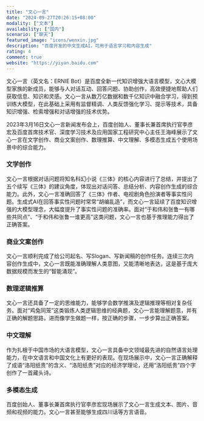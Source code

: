 ```yaml
---
title: "文心一言"
date: "2024-09-27T20:26:15+08:00"
modality: ["文本"]
availability: ["国内"]
scenario: ["聊天"]
featured_image: "icons/wenxin.jpg"
description: "百度开发的中文生成AI，可用于语言学习和内容生成"
rating: 4
comment: true
website: "https://yiyan.baidu.com"
---
```


文心一言（英文名：ERNIE Bot）是百度全新一代知识增强大语言模型，文心大模型家族的新成员，能够与人对话互动、回答问题、协助创作，高效便捷地帮助人们获取信息、知识和灵感。文心一言从数万亿数据和数千亿知识中融合学习，得到预训练大模型，在此基础上采用有监督精调、人类反馈强化学习、提示等技术，具备知识增强、检索增强和对话增强的技术优势。

2023年3月16日文心一言新闻发布会上，百度创始人、董事长兼首席执行官李彦宏及百度首席技术官、深度学习技术及应用国家工程研究中心主任王海峰展示了文心一言在文学创作、商业文案创作、数理推算、中文理解、多模态生成五个使用场景中的综合能力。

### 文学创作

文心一言根据对话问题将知名科幻小说《三体》的核心内容进行了总结，并提出了五个续写《三体》的建议角度，体现出对话问答、总结分析、内容创作生成的综合能力。此外，文心一言准确回答了《三体》作者、电视剧角色扮演者等事实性问题。生成式AI在回答事实性问题时常常“胡编乱造”，而文心一言延续了百度知识增强的大模型理念，大幅度提升了事实性问题的准确率。面对“于和伟和张鲁一有哪些共同点”、“于和伟和张鲁一谁更高”这类问题，文心一言也基于推理能力得出了正确答案。

### 商业文案创作

文心一言顺利完成了给公司起名、写Slogan、写新闻稿的创作任务。连续三次内容创作生成中，文心一言既能准确理解人类意图，又能清晰地表达，这是基于庞大数据规模而发生的“智能涌现”。

### 数理逻辑推算
文心一言还具备了一定的思维能力，能够学会数学推演及逻辑推理等相对复杂任务。面对“鸡兔同笼”这类锻炼人类逻辑思维的经典题，文心一言能理解题意，并有正确的解题思路，进而像学生做题一样，按正确的步骤，一步步算出正确答案。

### 中文理解

作为扎根于中国市场的大语言模型，文心一言具备中文领域最先进的自然语言处理能力，在中文语言和中国文化上有更好的表现。在现场展示中，文心一言正确解释了成语“洛阳纸贵”的含义、“洛阳纸贵”对应的经济学理论，还用“洛阳纸贵”四个字创作了一首藏头诗。

### 多模态生成

百度创始人、董事长兼首席执行官李彦宏现场展示了文心一言生成文本、图片、音频和视频的能力。文心一言甚至能够生成四川话等方言语音。